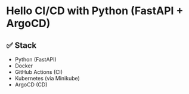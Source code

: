 # Hello CI/CD with Python (FastAPI + ArgoCD)

## ✅ Stack
- Python (FastAPI)
- Docker
- GitHub Actions (CI)
- Kubernetes (via Minikube)
- ArgoCD (CD)